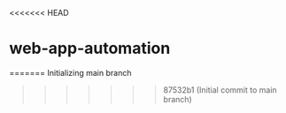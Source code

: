 <<<<<<< HEAD
# web-app-automation
=======
Initializing main branch
>>>>>>> 87532b1 (Initial commit to main branch)
